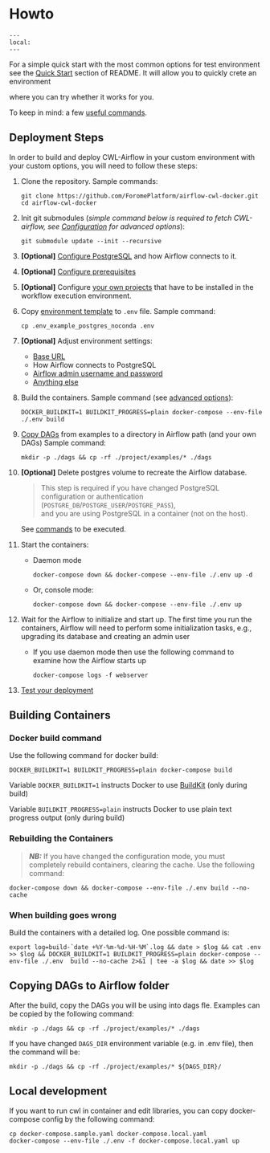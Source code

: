 # Howto

```{contents}
---
local:
---
```

For a simple quick start with the most common options for test 
environment see the [Quick Start](index.md#dep_quick_start) section
of README. It will allow you to quickly crete an environment

where you can try whether it works for you.

To keep in mind: a few [useful commands](UsefulCommands).

## Deployment Steps

In order to build and deploy CWL-Airflow in your custom environment
with your custom options, you will need to follow these steps:

1. Clone the repository. Sample commands:

    ```shell
    git clone https://github.com/ForomePlatform/airflow-cwl-docker.git
    cd airflow-cwl-docker
    ```

2. Init git submodules (_simple command below is required to fetch CWL-airflow, 
   see [Configuration](Configuration.md#configure-git-submodules)
   for advanced options_):

    ```shell
    git submodule update --init --recursive
    ```

3. **[Optional]** [Configure PostgreSQL](Configuration.md#configurations-related-to-postgresql) 
    and how Airflow connects to it.

4. **[Optional]** [Configure prerequisites](Configuration.md#configuring-installation-of-third-party-requirements)

5. **[Optional]** Configure [your own projects](Configuration.md#configuring-user-projects) 
    that have to be installed
    in the workflow execution environment.

6. Copy [environment template](Configuration.md#selecting-base-configuration) 
   to `.env` file. Sample command:
    ```shell
    cp .env_example_postgres_noconda .env
    ```
        
7. **[Optional]** Adjust environment settings:
   * [Base URL](Configuration.md#overriding-base_url)
   * How Airflow connects to PostgreSQL
   * [Airflow admin username and password](Configuration.md#airflow-admin-username-and-password)
   * [Anything else](Configuration.md#full-list-of-available-environment-variables)

8. Build the containers. Sample command (see [advanced options](#building-containers)):
    ```shell
    DOCKER_BUILDKIT=1 BUILDKIT_PROGRESS=plain docker-compose --env-file ./.env build
    ```
        
9. [Copy DAGs](#copying-dags-to-airflow-folder) from examples 
    to a directory in Airflow path (and your own DAGs)
     Sample command:
    ```shell
    mkdir -p ./dags && cp -rf ./project/examples/* ./dags
    ```

10. **[Optional]** Delete postgres volume to recreate the Airflow database. 
    > This step is required if you have changed PostgreSQL 
    configuration or authentication 
    (`POSTGRE_DB`/`POSTGRE_USER`/`POSTGRE_PASS`),  
    and you are using PostgreSQL in a container (not on the host).
     
    See [commands](UsefulCommands.md#to-delete-postgresql-volumes)
    to be executed.

11. Start the containers:
    * Daemon mode
        ```shell
        docker-compose down && docker-compose --env-file ./.env up -d
        ```
            
    * Or, console mode:
        ```shell
        docker-compose down && docker-compose --env-file ./.env up 
        ```

12. Wait for the Airflow to initialize and start up. The first time
    you run the containers, Airflow will need to perform some 
    initialization tasks, e.g., upgrading its database and
    creating an admin user
    * If you use daemon mode then use the following command to examine how 
        the Airflow starts up
        ```shell
        docker-compose logs -f webserver
        ```
      
13. [Test your deployment](Testing.md)

## Building Containers

### Docker build command                                 

Use the following command for docker build:

```shell
DOCKER_BUILDKIT=1 BUILDKIT_PROGRESS=plain docker-compose build
```

Variable `DOCKER_BUILDKIT=1` instructs Docker to use 
[BuildKit](https://docs.docker.com/develop/develop-images/build_enhancements/) 
(only during build)

Variable `BUILDKIT_PROGRESS=plain` instructs Docker 
to use plain text progress output (only during build)

### Rebuilding the Containers
> _**NB:**_
> If you have changed the configuration mode, 
> you must completely rebuild containers, clearing the cache. Use 
> the following command:

    docker-compose down && docker-compose --env-file ./.env build --no-cache
                             
### When building goes wrong
Build the containers with a detailed log. One possible command is:

```shell
export log=build-`date +%Y-%m-%d-%H-%M`.log && date > $log && cat .env >> $log && DOCKER_BUILDKIT=1 BUILDKIT_PROGRESS=plain docker-compose --env-file ./.env  build --no-cache 2>&1 | tee -a $log && date >> $log
```

## Copying DAGs to Airflow folder

After the build, copy the DAGs you will be using into dags fle.
Examples can be copied by the following command:

```shell
mkdir -p ./dags && cp -rf ./project/examples/* ./dags
```

If you have changed `DAGS_DIR` environment variable 
(e.g. in .env file), then the command will be:

```shell
mkdir -p ./dags && cp -rf ./project/examples/* ${DAGS_DIR}/
```

## Local development

If you want to run cwl in container and edit libraries, you can copy docker-compose config by the following command:

```shell
cp docker-compose.sample.yaml docker-compose.local.yaml
docker-compose --env-file ./.env -f docker-compose.local.yaml up
```
